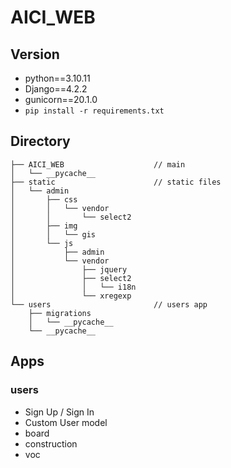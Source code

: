 # AICI_WEB

## Version
- python==3.10.11
- Django==4.2.2
- gunicorn==20.1.0
- ``pip install -r requirements.txt``

## Directory
```
├── AICI_WEB                    // main 
│   └── __pycache__
├── static                      // static files
│   └── admin
│       ├── css
│       │   └── vendor
│       │       └── select2
│       ├── img
│       │   └── gis
│       └── js
│           ├── admin
│           └── vendor
│               ├── jquery
│               ├── select2
│               │   └── i18n
│               └── xregexp
└── users                       // users app
    ├── migrations
    │   └── __pycache__
    └── __pycache__
```

## Apps
### users
- Sign Up / Sign In
- Custom User model
- board
- construction
- voc
